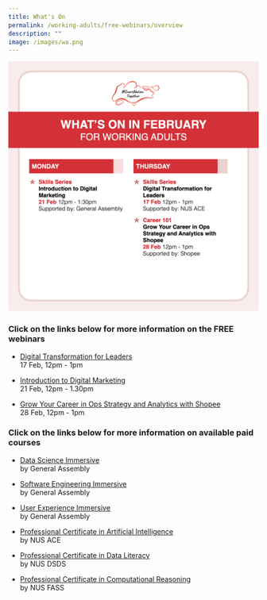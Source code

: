 ```yaml
---
title: What's On
permalink: /working-adults/free-webinars/overview
description: ""
image: /images/wa.png
---
```

![Free webinars in February for working adults](/images/feb-2022/Overview-WA.png)

### Click on the links below for more information on the FREE webinars

* [ Digital Transformation for Leaders](/working-adults/free-webinars/digital-transformation) <br>
17 Feb,  12pm - 1pm
 
* [Introduction to Digital Marketing](https://go.gov.sg/wadigimarketing-feb22) <br>
 21 Feb, 12pm - 1.30pm  
 
* [Grow Your Career in Ops Strategy and Analytics with Shopee](https://go.gov.sg/waecommerce-feb22) <br>
 28 Feb, 12pm - 1pm
 

### Click on the links below for more information on available paid courses

* [Data Science Immersive](/working-adults/paid-courses/ga-data-sci) <br>
 by General Assembly
 
* [Software Engineering Immersive](/working-adults/paid-courses/ga-software-eng) <br>
 by General Assembly
 
* [User Experience Immersive](/working-adults/paid-courses/ga-user-exp) <br>
 by General Assembly 
 
* [Professional Certificate in Artificial Intelligence](/working-adults/deep-dive/nus-ai) <br>
 by NUS ACE
 
* [Professional Certificate in Data Literacy](/working-adults/paid-courses/nus-data-lit) <br>
 by NUS DSDS
 
 * [Professional Certificate in Computational Reasoning](/working-adults/paid-courses/nus-cr) <br>
 by NUS FASS